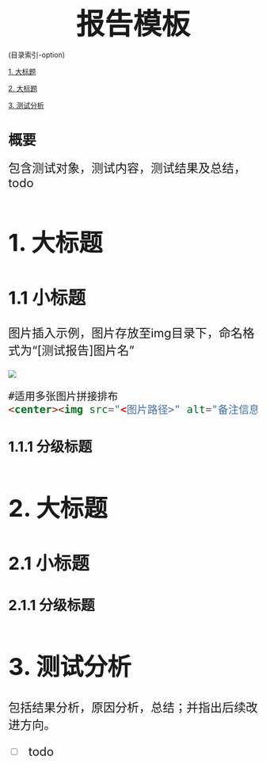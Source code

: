 <div align='center' ><font size='10'><big><b>报告模板</b></big></font></div>

(目录索引-option)

[1. 大标题](#1-大标题) 

[2. 大标题](#1-大标题)

[3. 测试分析](#1-测试分析)

# 概要

<font size=5>包含测试对象，测试内容，测试结果及总结，todo

# 1. 大标题

## 1.1 小标题

图片插入示例，图片存放至img目录下，命名格式为“[测试报告]图片名”

![](./img/) 

```html
#适用多张图片拼接排布
<center><img src="<图片路径>" alt="备注信息" style="zoom: 25%<缩放比例>;" </center>
```

### 1.1.1 分级标题



# 2. 大标题

## 2.1 小标题

### 2.1.1 分级标题



# 3. 测试分析

 包括结果分析，原因分析，总结；并指出后续改进方向。

- [ ] todo